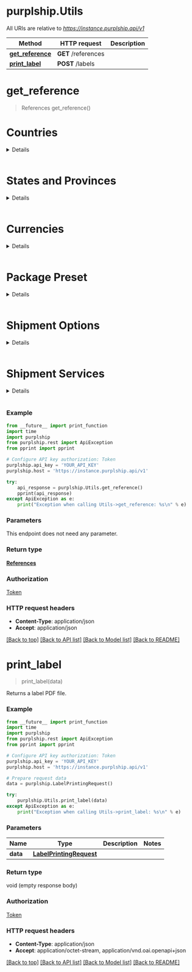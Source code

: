 # purplship.Utils

All URIs are relative to *https://instance.purplship.api/v1*

Method | HTTP request | Description
------------- | ------------- | -------------
[**get_reference**](Utils.md#get_reference) | **GET** /references | 
[**print_label**](Utils.md#print_label) | **POST** /labels | 


# **get_reference**
> References get_reference()

# Countries

<details>

Code | Name
--- | ---
AD | ANDORRA
AE | UNITED ARAB EMIRATES
AF | AFGHANISTAN
AG | ANTIGUA
AI | ANGUILLA
AL | ALBANIA
AM | ARMENIA
AN | NETHERLANDS ANTILLES
AO | ANGOLA
AR | ARGENTINA
AS | AMERICAN SAMOA
AT | AUSTRIA
AU | AUSTRALIA
AW | ARUBA
AZ | AZERBAIJAN
BA | BOSNIA AND HERZEGOVINA
BB | BARBADOS
BD | BANGLADESH
BE | BELGIUM
BF | BURKINA FASO
BG | BULGARIA
BH | BAHRAIN
BI | BURUNDI
BJ | BENIN
BM | BERMUDA
BN | BRUNEI
BO | BOLIVIA
BR | BRAZIL
BS | BAHAMAS
BT | BHUTAN
BW | BOTSWANA
BY | BELARUS
BZ | BELIZE
CA | CANADA
CD | CONGO, THE DEMOCRATIC REPUBLIC OF
CF | CENTRAL AFRICAN REPUBLIC
CG | CONGO
CH | SWITZERLAND
CI | COTE D IVOIRE
CK | COOK ISLANDS
CL | CHILE
CM | CAMEROON
CN | CHINA, PEOPLES REPUBLIC
CO | COLOMBIA
CR | COSTA RICA
CU | CUBA
CV | CAPE VERDE
CY | CYPRUS
CZ | CZECH REPUBLIC, THE
DE | GERMANY
DJ | DJIBOUTI
DK | DENMARK
DM | DOMINICA
DO | DOMINICAN REPUBLIC
DZ | ALGERIA
EC | ECUADOR
EE | ESTONIA
EG | EGYPT
ER | ERITREA
ES | SPAIN
ET | ETHIOPIA
FI | FINLAND
FJ | FIJI
FK | FALKLAND ISLANDS
FM | MICRONESIA, FEDERATED STATES OF
FO | FAROE ISLANDS
FR | FRANCE
GA | GABON
GB | UNITED KINGDOM
GD | GRENADA
GE | GEORGIA
GF | FRENCH GUYANA
GG | GUERNSEY
GH | GHANA
GI | GIBRALTAR
GL | GREENLAND
GM | GAMBIA
GN | GUINEA REPUBLIC
GP | GUADELOUPE
GQ | GUINEA-EQUATORIAL
GR | GREECE
GT | GUATEMALA
GU | GUAM
GW | GUINEA-BISSAU
GY | GUYANA (BRITISH)
HK | HONG KONG
HN | HONDURAS
HR | CROATIA
HT | HAITI
HU | HUNGARY
IC | CANARY ISLANDS, THE
ID | INDONESIA
IE | IRELAND, REPUBLIC OF
IL | ISRAEL
IN | INDIA
IQ | IRAQ
IR | IRAN (ISLAMIC REPUBLIC OF)
IS | ICELAND
IT | ITALY
JE | JERSEY
JM | JAMAICA
JO | JORDAN
JP | JAPAN
KE | KENYA
KG | KYRGYZSTAN
KH | CAMBODIA
KI | KIRIBATI
KM | COMOROS
KN | ST. KITTS
KP | KOREA, THE D.P.R OF (NORTH K.)
KR | KOREA, REPUBLIC OF (SOUTH K.)
KV | KOSOVO
KW | KUWAIT
KY | CAYMAN ISLANDS
KZ | KAZAKHSTAN
LA | LAO PEOPLES DEMOCRATIC REPUBLIC
LB | LEBANON
LC | ST. LUCIA
LI | LIECHTENSTEIN
LK | SRI LANKA
LR | LIBERIA
LS | LESOTHO
LT | LITHUANIA
LU | LUXEMBOURG
LV | LATVIA
LY | LIBYA
MA | MOROCCO
MC | MONACO
MD | MOLDOVA, REPUBLIC OF
ME | MONTENEGRO, REPUBLIC OF
MG | MADAGASCAR
MH | MARSHALL ISLANDS
MK | MACEDONIA, REPUBLIC OF
ML | MALI
MM | MYANMAR
MN | MONGOLIA
MO | MACAU
MP | COMMONWEALTH NO. MARIANA ISLANDS
MQ | MARTINIQUE
MR | MAURITANIA
MS | MONTSERRAT
MT | MALTA
MU | MAURITIUS
MV | MALDIVES
MW | MALAWI
MX | MEXICO
MY | MALAYSIA
MZ | MOZAMBIQUE
NA | NAMIBIA
NC | NEW CALEDONIA
NE | NIGER
NG | NIGERIA
NI | NICARAGUA
NL | NETHERLANDS, THE
NO | NORWAY
NP | NEPAL
NR | NAURU, REPUBLIC OF
NU | NIUE
NZ | NEW ZEALAND
OM | OMAN
PA | PANAMA
PE | PERU
PF | TAHITI
PG | PAPUA NEW GUINEA
PH | PHILIPPINES, THE
PK | PAKISTAN
PL | POLAND
PR | PUERTO RICO
PT | PORTUGAL
PW | PALAU
PY | PARAGUAY
QA | QATAR
RE | REUNION, ISLAND OF
RO | ROMANIA
RS | SERBIA, REPUBLIC OF
RU | RUSSIAN FEDERATION, THE
RW | RWANDA
SA | SAUDI ARABIA
SB | SOLOMON ISLANDS
SC | SEYCHELLES
SD | SUDAN
SE | SWEDEN
SG | SINGAPORE
SH | SAINT HELENA
SI | SLOVENIA
SK | SLOVAKIA
SL | SIERRA LEONE
SM | SAN MARINO
SN | SENEGAL
SO | SOMALIA
SR | SURINAME
SS | SOUTH SUDAN
ST | SAO TOME AND PRINCIPE
SV | EL SALVADOR
SY | SYRIA
SZ | SWAZILAND
TC | TURKS AND CAICOS ISLANDS
TD | CHAD
TG | TOGO
TH | THAILAND
TJ | TAJIKISTAN
TL | TIMOR LESTE
TN | TUNISIA
TO | TONGA
TR | TURKEY
TT | TRINIDAD AND TOBAGO
TV | TUVALU
TW | TAIWAN
TZ | TANZANIA
UA | UKRAINE
UG | UGANDA
US | UNITED STATES OF AMERICA
UY | URUGUAY
UZ | UZBEKISTAN
VA | VATICAN CITY STATE
VC | ST. VINCENT
VE | VENEZUELA
VG | VIRGIN ISLANDS (BRITISH)
VI | VIRGIN ISLANDS (US)
VN | VIETNAM
VU | VANUATU
WS | SAMOA
XB | BONAIRE
XC | CURACAO
XE | ST. EUSTATIUS
XM | ST. MAARTEN
XN | NEVIS
XS | SOMALILAND, REP OF (NORTH SOMALIA)
XY | ST. BARTHELEMY
YE | YEMEN, REPUBLIC OF
YT | MAYOTTE
ZA | SOUTH AFRICA
ZM | ZAMBIA
ZW | ZIMBABWE

</details><br/>


# States and Provinces

<details>


## UNITED ARAB EMIRATES

Code | Name
--- | ---
AB | Abu Dhabi
AJ | Ajman
DU | Dubai
FU | Fujairah
RA | Ras al-Khaimah
SH | Sharjah
UM | Umm al-Qaiwain



## CANADA

Code | Name
--- | ---
AB | Alberta
BC | British Columbia
MB | Manitoba
NB | New Brunswick
NL | Newfoundland
NT | Northwest Territories
NS | Nova Scotia
NU | Nunavut
ON | Ontario
PE | Prince Edward Island
QC | Quebec
SK | Saskatchewan
YT | Yukon



## CHINA, PEOPLES REPUBLIC

Code | Name
--- | ---
anhui | Anhui
hainan | Hainan
jiangxi | Jiangxi
shanghai | Shanghai
beijing | Beijing
hebei | Hebei
jilin | Jilin
shanxi | Shanxi
chongqing | Chongqing
heilongjiang | Heilongjiang
liaoning | Liaoning
sichuan | Sichuan
fujian | Fujian
henan | Henan
nei_mongol | Nei Mongol
tianjin | Tianjin
gansu | Gansu
hubei | Hubei
qinghai | Qinghai
xinjiang | Xinjiang
guangdong | Guangdong
hunan | Hunan
shaanxi | Shaanxi
yunnan | Yunnan
guizhou | Guizhou
jiangsu | Jiangsu
shandong | Shandong
zhejiang | Zhejiang



## INDIA

Code | Name
--- | ---
AN | Andaman & Nicobar (U.T)
AP | Andhra Pradesh
AR | Arunachal Pradesh
AS | Assam
BR | Bihar
CG | Chattisgarh
CH | Chandigarh (U.T.)
DD | Daman & Diu (U.T.)
DL | Delhi (U.T.)
DN | Dadra and Nagar Haveli (U.T.)
GA | Goa
GJ | Gujarat
HP | Himachal Pradesh
HR | Haryana
JH | Jharkhand
JK | Jammu & Kashmir
KA | Karnataka
KL | Kerala
LD | Lakshadweep (U.T)
MH | Maharashtra
ML | Meghalaya
MN | Manipur
MP | Madhya Pradesh
MZ | Mizoram
NL | Nagaland
OR | Orissa
PB | Punjab
PY | Puducherry (U.T.)
RJ | Rajasthan
SK | Sikkim
TN | Tamil Nadu
TR | Tripura
UA | Uttaranchal
UP | Uttar Pradesh
WB | West Bengal



## MEXICO

Code | Name
--- | ---
AG | Aguascalientes
BC | Baja California
BS | Baja California Sur
CM | Campeche
CS | Chiapas
CH | Chihuahua
CO | Coahuila
CL | Colima
DF | Ciudad de México
DG | Durango
GT | Guanajuato
GR | Guerrero
HG | Hidalgo
JA | Jalisco
EM | Estado de México
MI | Michoacán
MO | Morelos
NA | Nayarit
NL | Nuevo León
OA | Oaxaca
PU | Puebla
QE | Querétaro
QR | Quintana Roo
SL | San Luis Potosí
SI | Sinaloa
SO | Sonora
TB | Tabasco
TM | Tamaulipas
TL | Tlaxcala
VE | Veracruz
YU | Yucatán
ZA | Zacatecas



## UNITED STATES OF AMERICA

Code | Name
--- | ---
AL | Alabama
AK | Alaska
AZ | Arizona
AR | Arkansas
CA | California
CO | Colorado
CT | Connecticut
DE | Delaware
DC | District of Columbia
FL | Florida
GA | Georgia
HI | Hawaii
ID | Idaho
IL | Illinois
IN | Indiana
IA | Iowa
KS | Kansas
KY | Kentucky
LA | Louisiana
ME | Maine
MD | Maryland
MA | Massachusetts
MI | Michigan
MN | Minnesota
MS | Mississippi
MO | Missouri
MT | Montana
NE | Nebraska
NV | Nevada
NH | New Hampshire
NJ | New Jersey
NM | New Mexico
NY | New York
NC | North Carolina
ND | North Dakota
OH | Ohio
OK | Oklahoma
OR | Oregon
PA | Pennsylvania
RI | Rhode Island
SC | South Carolina
SD | South Dakota
TN | Tennessee
TX | Texas
UT | Utah
VT | Vermont
VA | Virginia
WA | Washington State
WV | West Virginia
WI | Wisconsin
WY | Wyoming
PR | Puerto Rico



</details><br/>

# Currencies

<details>

Code | Name
--- | ---
EUR | Euro
AED | UAE Dirham
USD | US Dollar
XCD | East Caribbean Dollar
AMD | Dran
ANG | Netherlands Antilles Guilder
AOA | Kwanza
ARS | Argentine Peso
AUD | Australian Dollar
AWG | Aruba Guilder
AZN | Manat
BAM | Convertible Marks
BBD | Barbadian Dollar
BDT | Taka
XOF | CFA Franc West Africa
BGN | Bulgarian Lev
BHD | Bahraini Dinar
BIF | Burundese Franc
BMD | Bermudian Dollar
BND | Brunei Dollar
BOB | Boliviano
BRL | Real
BSD | Bahamian Dollar
BTN | Ngultrum
BWP | Pula
BYN | Belarussian Ruble
BZD | Belize Dollar
CAD | Canadian Dollar
CDF | Franc Congolais
XAF | CFA Franc Central Africa
CHF | Swiss Franc
NZD | New Zealand Dollar
CLP | New Chile Peso
CNY | Yuan (Ren Min Bi)
COP | Colombian Peso
CRC | Costa Rican Colon
CUC | Peso Convertible
CVE | Cape Verde Escudo
CZK | Czech Koruna
DJF | Djibouti Franc
DKK | Danish Krone
DOP | Dominican Republic Peso
DZD | Algerian Dinar
EGP | Egyptian Pound
ERN | Nakfa
ETB | Birr
FJD | Fijian Dollar
GBP | Pound Sterling
GEL | Georgian Lari
GHS | Cedi
GMD | Dalasi
GNF | Guinea Franc
GTQ | Quetzal
GYD | Guyanan Dollar
HKD | Hong Kong Dollar
HNL | Lempira
HRK | Croatian Kuna
HTG | Gourde
HUF | Forint
IDR | Rupiah
ILS | New Israeli Shekel
INR | Indian Rupee
IRR | Iranian Rial
ISK | Icelandic Krona
JMD | Jamaican Dollar
JOD | Jordanian Dinar
JPY | Yen
KES | Kenyan Shilling
KGS | Som
KHR | Khmer Rial
KMF | Comoros Franc
KPW | North Korean Won
KRW | Won
KWD | Kuwaiti Dinar
KYD | Cayman Islands Dollar
KZT | Tenge
LAK | Kip
LKR | Sri Lankan Rupee
LRD | Liberian Dollar
LSL | Loti
LYD | Libyan Dinar
MAD | Moroccan Dirham
MDL | Leu
MGA | Ariary
MKD | Denar
MMK | Kyat
MNT | Tugrik
MOP | Pataca
MRO | Ouguiya
MUR | Mauritius Rupee
MVR | Rufiyaa
MWK | Kwacha
MXN | Mexican Nuevo Peso
MYR | Ringgit
MZN | Mozambique Metical
NAD | Namibian Dollar
XPF | CFP Franc
NGN | Naira
NIO | Cordoba Oro
NOK | Norwegian Krone
NPR | Nepalese Rupee
OMR | Omani Rial
PEN | Nuevo Sol
PGK | Kina
PHP | Phillipines Peso
PKR | Pakistani Rupee
PLN | Zloty
PYG | Guarani
QAR | Qatar Rial
RSD | Serbia, Dinars
RUB | Russian Ruble
RWF | Rwanda Franc
SAR | Saudi Riyal
SBD | Solomon Islands Dollar
SCR | Seychelles Rupee
SDG | Sudanese Pound
SEK | Swedish Krona
SGD | Singapore Dollar
SHP | St. Helena Pound
SLL | Leone
SOS | Somali Shilling
SRD | Suriname Dollar
SSP | South Sudanese pound
STD | Dobra
SYP | Syrian Pound
SZL | Lilangeni
THB | Baht
TJS | Somoni
TND | Tunisian Dinar
TOP | Pa'anga
TRY | New Turkish Lira
TTD | Trinidad and Tobago Dollar
TWD | New Taiwan Dollar
TZS | Tanzanian Shilling
UAH | Hryvna
UYU | Peso Uruguayo
UZS | Sum
VEF | Bolivar Fuerte
VND | Dong
VUV | Vanuatu Vatu
WST | Tala
YER | Yemeni Riyal
ZAR | South African Rand

</details><br/>


# Package Preset

<details>


## Canada Post

Code | Dimensions | Note
--- | --- | ---
canadapost_mailing_box | 15.2 x 10.2 | height x width
canadapost_extra_small_mailing_box | 14.0 x 14.0 x 14.0 | height x length x width
canadapost_small_mailing_box | 22.9 x 6.4 x 28.6 | height x length x width
canadapost_medium_mailing_box | 23.5 x 13.3 x 31.0 | height x length x width
canadapost_large_mailing_box | 30.5 x 9.5 x 38.1 | height x length x width
canadapost_extra_large_mailing_box | 30.5 x 21.6 x 40.0 | height x length x width
canadapost_corrugated_small_box | 32.0 x 32.0 x 42.0 | height x length x width
canadapost_corrugated_medium_box | 38.0 x 32.0 x 46.0 | height x length x width
canadapost_corrugated_large_box | 46.0 x 40.6 x 46.0 | height x length x width
canadapost_xexpresspost_certified_envelope | 15.9 x 1.5 x 0.5 x 26.0 | height x length x weight x width
canadapost_xexpresspost_national_large_envelope | 29.2 x 1.5 x 1.36 x 40.0 | height x length x weight x width



## DHL

Code | Dimensions | Note
--- | --- | ---
dhl_express_envelope | 27.5 x 1.0 x 0.5 x 35.0 | height x length x weight x width
dhl_express_standard_flyer | 30.0 x 2.0 x 40.0 | height x weight x width
dhl_express_large_flyer | 37.5 x 3.0 x 47.5 | height x weight x width
dhl_express_box_2 | 18.2 x 10.0 x 1.0 x 33.7 | height x length x weight x width
dhl_express_box_3 | 32.0 x 5.2 x 2.0 x 33.6 | height x length x weight x width
dhl_express_box_4 | 32.2 x 18.0 x 5.0 x 33.7 | height x length x weight x width
dhl_express_box_5 | 32.2 x 34.5 x 10.0 x 33.7 | height x length x weight x width
dhl_express_box_6 | 35.9 x 36.9 x 15.0 x 41.7 | height x length x weight x width
dhl_express_box_7 | 40.4 x 38.9 x 20.0 x 48.1 | height x length x weight x width
dhl_express_box_8 | 44.4 x 40.9 x 25.0 x 54.2 | height x length x weight x width
dhl_express_tube | 15.0 x 15.0 x 5.0 x 96.0 | height x length x weight x width
dhl_didgeridoo_box | 13.0 x 162.0 x 10.0 x 13.0 | height x length x weight x width
dhl_jumbo_box | 42.7 x 33.0 x 30.0 x 45.0 | height x length x weight x width
dhl_jumbo_box_junior | 34.0 x 24.1 x 20.0 x 39.9 | height x length x weight x width



## FedEx

Code | Dimensions | Note
--- | --- | ---
fedex_envelope_legal_size | 15.5 x 1.0 x 9.5 | height x weight x width
fedex_padded_pak | 14.75 x 2.2 x 11.75 | height x weight x width
fedex_polyethylene_pak | 15.5 x 2.2 x 12.0 | height x weight x width
fedex_clinical_pak | 18.0 x 2.2 x 13.5 | height x weight x width
fedex_small_box | 10.9 x 1.5 x 20.0 x 12.25 | height x length x weight x width
fedex_medium_box | 11.5 x 2.38 x 20.0 x 13.25 | height x length x weight x width
fedex_large_box | 12.38 x 3.0 x 20.0 x 17.88 | height x length x weight x width
fedex_10_kg_box | 12.94 x 10.19 x 10.0 x 15.81 | height x length x weight x width
fedex_25_kg_box | 16.56 x 13.19 x 25.0 x 21.56 | height x length x weight x width
fedex_tube | 6.0 x 6.0 x 20.0 x 38.0 | height x length x weight x width



## Purolator

Code | Dimensions | Note
--- | --- | ---
purolator_express_envelope | 1.0 | weight
purolator_express_pack | 3.0 | weight
purolator_express_box | 7.0 | weight



## UPS

Code | Dimensions | Note
--- | --- | ---
ups_small_express_box | 11.0 x 2.0 x 30.0 x 13.0 | height x length x weight x width
ups_medium_express_box | 11.0 x 3.0 x 30.0 x 16.0 | height x length x weight x width
ups_large_express_box | 13.0 x 3.0 x 30.0 x 18.0 | height x length x weight x width
ups_express_tube | 6.0 x 6.0 x 38.0 | height x length x width
ups_express_pak | 11.75 x 16.0 | height x width
ups_world_document_box | 12.5 x 3.0 x 17.5 | height x length x width



</details><br/>


# Shipment Options

<details>


## Canada Post

Code | Identifier
--- | ---
canadapost_signature | SO
canadapost_coverage | COV
canadapost_collect_on_delivery | COD
canadapost_proof_of_age_required_18 | PA18
canadapost_proof_of_age_required_19 | PA19
canadapost_card_for_pickup | HFP
canadapost_do_not_safe_drop | DNS
canadapost_leave_at_door | LAD
canadapost_deliver_to_post_office | D2PO
canadapost_return_at_senders_expense | RASE
canadapost_return_to_sender | RTS
canadapost_abandon | ABAN



## DHL

Code | Identifier
--- | ---
dhl_logistics_services | 0A
dhl_mailroom_management | 0B
dhl_pallet_administration | 0C
dhl_warehousing | 0D
dhl_express_logistics_centre | 0E
dhl_strategic_parts_centre | 0F
dhl_local_distribution_centre | 0G
dhl_terminal_handling | 0H
dhl_cross_docking | 0I
dhl_inventory_management | 0J
dhl_loading_unloading | 0K
dhl_product_kitting | 0L
dhl_priority_account_desk | 0M
dhl_document_archiving | 0N
dhl_saturday_delivery | AA
dhl_saturday_pickup | AB
dhl_holiday_delivery | AC
dhl_holiday_pickup | AD
dhl_domestic_saturday_delivery | AG
dhl_standard | BA
dhl_globalmail_item | BB
dhl_letter | BC
dhl_packet | BD
dhl_letter_plus | BE
dhl_packet_plus | BF
dhl_elevated_risk | CA
dhl_restricted_destination | CB
dhl_security_validation | CC
dhl_secure_protection | CD
dhl_proof_of_identity | CE
dhl_secure_storage | CF
dhl_diplomatic_material | CG
dhl_smart_sensor | CH
dhl_visa_program | CI
dhl_onboard_courier | CJ
dhl_secure_safebox | CK
dhl_smart_sentry | CL
dhl_split_duties_and_tax | DC
dhl_duties_and_taxes_paid | DD
dhl_receiver_paid | DE
dhl_duties_and_taxes_unpaid | DS
dhl_import_billing | DT
dhl_importer_of_record | DU
dhl_go_green_carbon_neutral | EA
dhl_go_green_carbon_footprint | EB
dhl_go_green_carbon_estimate | EC
dhl_fuel_surcharge_b | FB
dhl_fuel_surcharge_c | FC
dhl_fuel_surcharge_f | FF
dhl_smartphone_box | GA
dhl_laptop_box | GB
dhl_bottle_box | GC
dhl_repacking | GD
dhl_tablet_box | GE
dhl_filler_material | GF
dhl_packaging | GG
dhl_diplomatic_bag | GH
dhl_pallet_box | GI
dhl_lock_box | GJ
dhl_lithium_ion_pi965_section_ii | HB
dhl_dry_ice_un1845 | HC
dhl_lithium_ion_pi965_966_section_ii | HD
dhl_dangerous_goods | HE
dhl_perishable_cargo | HG
dhl_excepted_quantity | HH
dhl_spill_cleaning | HI
dhl_consumer_commodities | HK
dhl_limited_quantities_adr | HL
dhl_lithium_metal_pi969_section_ii | HM
dhl_adr_load_exemption | HN
dhl_lithium_ion_pi967_section_ii | HV
dhl_lithium_metal_pi970_section_ii | HW
dhl_biological_un3373 | HY
dhl_extended_liability | IB
dhl_contract_insurance | IC
dhl_shipment_insurance | II
dhl_delivery_notification | JA
dhl_pickup_notification | JC
dhl_proactive_tracking | JD
dhl_performance_reporting | JE
dhl_prealert_notification | JY
dhl_change_of_billing | KA
dhl_cash_on_delivery | KB
dhl_printed_invoice | KD
dhl_waybill_copy | KE
dhl_import_paperwork | KF
dhl_payment_on_pickup | KY
dhl_shipment_intercept | LA
dhl_shipment_redirect | LC
dhl_storage_at_facility | LE
dhl_cold_storage | LG
dhl_specific_routing | LH
dhl_service_recovery | LV
dhl_alternative_address | LW
dhl_hold_for_collection | LX
dhl_address_correction_a | MA
dhl_address_correction_b | MB
dhl_neutral_delivery | NN
dhl_remote_area_pickup | OB
dhl_remote_area_delivery_c | OC
dhl_out_of_service_area | OE
dhl_remote_area_delivery_o | OO
dhl_shipment_preparation | PA
dhl_shipment_labeling | PB
dhl_shipment_consolidation | PC
dhl_relabeling_data_entry | PD
dhl_preprinted_waybill | PE
dhl_piece_labelling | PS
dhl_data_staging_03 | PT
dhl_data_staging_06 | PU
dhl_data_staging_12 | PV
dhl_data_staging_24 | PW
dhl_standard_pickup | PX
dhl_scheduled_pickup | PY
dhl_dedicated_pickup | QA
dhl_early_pickup | QB
dhl_late_pickup | QD
dhl_residential_pickup | QE
dhl_loading_waiting | QF
dhl_bypass_injection | QH
dhl_direct_injection | QI
dhl_drop_off_at_facility | QY
dhl_delivery_signature | SA
dhl_content_signature | SB
dhl_named_signature | SC
dhl_adult_signature | SD
dhl_contract_signature | SE
dhl_alternative_signature | SW
dhl_no_signature_required | SX
dhl_dedicated_delivery | TA
dhl_early_delivery | TB
dhl_time_window_delivery | TC
dhl_evening_delivery | TD
dhl_delivery_on_appointment | TE
dhl_return_undeliverable | TG
dhl_swap_delivery | TH
dhl_unloading_waiting | TJ
dhl_residential_delivery | TK
dhl_repeat_delivery | TN
dhl_alternative_date | TT
dhl_no_partial_delivery | TU
dhl_service_point_24_7 | TV
dhl_pre_9_00 | TW
dhl_pre_10_30 | TX
dhl_pre_12_00 | TY
dhl_thermo_packaging | UA
dhl_ambient_vialsafe | UB
dhl_ambient_non_insulated | UC
dhl_ambient_insulated | UD
dhl_ambient_extreme | UE
dhl_chilled_box_s | UF
dhl_chilled_box_m | UG
dhl_chilled_box_l | UH
dhl_frozen_no_ice_s | UI
dhl_frozen_no_ice_m | UJ
dhl_frozen_no_ice_l | UK
dhl_frozen_ice_sticks_s | UL
dhl_frozen_ice_sticks_m | UM
dhl_frozen_ice_sticks_l | UN
dhl_frozen_ice_plates_s | UO
dhl_frozen_ice_plates_m | UP
dhl_frozen_ice_plates_l | UQ
dhl_combination_no_ice | UR
dhl_combination_dry_ice | US
dhl_frozen_ice_sticks_e | UT
dhl_frozen_ice_plates_e | UV
dhl_customer_tcp_1 | UW
dhl_thermo_accessories | VA
dhl_absorbent_sleeve | VB
dhl_cooland_wrap | VC
dhl_dry_ice_supplies | VD
dhl_pressure_bag_s | VE
dhl_pressure_bag_m | VF
dhl_pressure_bag_l | VG
dhl_informal_clearance | WA
dhl_formal_clearance | WB
dhl_payment_deferment | WC
dhl_clearance_authorization | WD
dhl_multiline_entry | WE
dhl_post_clearance_modification | WF
dhl_handover_to_broker | WG
dhl_physical_intervention | WH
dhl_bio_phyto_veterinary_controls | WI
dhl_obtaining_permits_and_licences | WJ
dhl_bonded_storage | WK
dhl_bonded_transit_documents | WL
dhl_temporary_import_export | WM
dhl_under_bond_guarantee | WN
dhl_export_declaration | WO
dhl_exporter_validation | WP
dhl_certificate_of_origin | WQ
dhl_document_translation | WR
dhl_personal_effects | WS
dhl_paperless_trade | WY
dhl_import_export_taxes | XB
dhl_unrecoverable_origin_tax | XC
dhl_quarantine_inspection | XD
dhl_merchandise_process | XE
dhl_domestic_postal_tax | XF
dhl_tier_two_tax | XG
dhl_tier_three_tax | XH
dhl_import_penalty | XI
dhl_cargo_zone_process | XJ
dhl_import_export_duties | XX
dhl_premium_09_00 | Y1
dhl_premium_10_30 | Y2
dhl_premium_12_00 | Y3
dhl_over_sized_piece_b | YB
dhl_over_handled_piece_c | YC
dhl_multipiece_shipment | YE
dhl_over_weight_piece_f | YF
dhl_over_sized_piece_g | YG
dhl_over_handled_piece_h | YH
dhl_premium_9_00_i | YI
dhl_premium_10_30_j | YJ
dhl_premium_12_00_k | YK
dhl_paket_shipment | YV
dhl_breakbulk_mother | YW
dhl_breakbulk_baby | YX
dhl_over_weight_piece_y | YY
dhl_customer_claim | ZA
dhl_damage_compensation | ZB
dhl_loss_compensation | ZC
dhl_customer_rebate | ZD
dhl_e_com_discount | ZE



## FedEx

Code | Identifier
--- | ---
blind_shipment | BLIND_SHIPMENT
broker_select_option | BROKER_SELECT_OPTION
call_before_delivery | CALL_BEFORE_DELIVERY
cod | COD
cod_remittance | COD_REMITTANCE
custom_delivery_window | CUSTOM_DELIVERY_WINDOW
cut_flowers | CUT_FLOWERS
dangerous_goods | DANGEROUS_GOODS
delivery_on_invoice_acceptance | DELIVERY_ON_INVOICE_ACCEPTANCE
detention | DETENTION
do_not_break_down_pallets | DO_NOT_BREAK_DOWN_PALLETS
do_not_stack_pallets | DO_NOT_STACK_PALLETS
dry_ice | DRY_ICE
east_coast_special | EAST_COAST_SPECIAL
electronic_trade_documents | ELECTRONIC_TRADE_DOCUMENTS
event_notification | EVENT_NOTIFICATION
exclude_from_consolidation | EXCLUDE_FROM_CONSOLIDATION
exclusive_use | EXCLUSIVE_USE
exhibition_delivery | EXHIBITION_DELIVERY
exhibition_pickup | EXHIBITION_PICKUP
expedited_alternate_delivery_route | EXPEDITED_ALTERNATE_DELIVERY_ROUTE
expedited_one_day_earlier | EXPEDITED_ONE_DAY_EARLIER
expedited_service_monitoring_and_delivery | EXPEDITED_SERVICE_MONITORING_AND_DELIVERY
expedited_standard_day_early_delivery | EXPEDITED_STANDARD_DAY_EARLY_DELIVERY
extra_labor | EXTRA_LABOR
extreme_length | EXTREME_LENGTH
fedex_one_rate | FEDEX_ONE_RATE
flatbed_trailer | FLATBED_TRAILER
food | FOOD
freight_guarantee | FREIGHT_GUARANTEE
freight_to_collect | FREIGHT_TO_COLLECT
future_day_shipment | FUTURE_DAY_SHIPMENT
hold_at_location | HOLD_AT_LOCATION
holiday_delivery | HOLIDAY_DELIVERY
holiday_guarantee | HOLIDAY_GUARANTEE
home_delivery_premium | HOME_DELIVERY_PREMIUM
inside_delivery | INSIDE_DELIVERY
inside_pickup | INSIDE_PICKUP
international_controlled_export_service | INTERNATIONAL_CONTROLLED_EXPORT_SERVICE
international_mail_service | INTERNATIONAL_MAIL_SERVICE
international_traffic_in_arms_regulations | INTERNATIONAL_TRAFFIC_IN_ARMS_REGULATIONS
liftgate_delivery | LIFTGATE_DELIVERY
liftgate_pickup | LIFTGATE_PICKUP
limited_access_delivery | LIMITED_ACCESS_DELIVERY
limited_access_pickup | LIMITED_ACCESS_PICKUP
marking_or_tagging | MARKING_OR_TAGGING
non_business_time | NON_BUSINESS_TIME
pallet_shrinkwrap | PALLET_SHRINKWRAP
pallet_weight_allowance | PALLET_WEIGHT_ALLOWANCE
pallets_provided | PALLETS_PROVIDED
pending_complete | PENDING_COMPLETE
pending_shipment | PENDING_SHIPMENT
permit | PERMIT
pharmacy_delivery | PHARMACY_DELIVERY
poison | POISON
port_delivery | PORT_DELIVERY
port_pickup | PORT_PICKUP
pre_delivery_notification | PRE_DELIVERY_NOTIFICATION
pre_eig_processing | PRE_EIG_PROCESSING
pre_multiplier_processing | PRE_MULTIPLIER_PROCESSING
protection_from_freezing | PROTECTION_FROM_FREEZING
regional_mall_delivery | REGIONAL_MALL_DELIVERY
regional_mall_pickup | REGIONAL_MALL_PICKUP
return_shipment | RETURN_SHIPMENT
returns_clearance | RETURNS_CLEARANCE
returns_clearance_special_routing_required | RETURNS_CLEARANCE_SPECIAL_ROUTING_REQUIRED
saturday_delivery | SATURDAY_DELIVERY
saturday_pickup | SATURDAY_PICKUP
shipment_assembly | SHIPMENT_ASSEMBLY
sort_and_segregate | SORT_AND_SEGREGATE
special_delivery | SPECIAL_DELIVERY
special_equipment | SPECIAL_EQUIPMENT
storage | STORAGE
sunday_delivery | SUNDAY_DELIVERY
third_party_consignee | THIRD_PARTY_CONSIGNEE
top_load | TOP_LOAD
usps_delivery | USPS_DELIVERY
usps_pickup | USPS_PICKUP
weighing | WEIGHING



## Purolator

Code | Identifier
--- | ---
dangerous_goods | Dangerous Goods
chain_of_signature | Chain of Signature
express_cheque | ExpressCheque
hold_for_pickup | Hold For Pickup
return_services | Return Services
saturday_service | Saturday Service
origin_signature_not_required | Origin Signature Not Required (OSNR)
adult_signature_required | Adult Signature Required (ASR)
special_handling | Special Handling



## UPS

Code | Identifier
--- | ---
saturday_delivery_indicator | SaturdayDeliveryIndicator
access_point_cod | AccessPointCOD
deliver_to_addressee_only_indicator | DeliverToAddresseeOnlyIndicator
direct_delivery_only_indicator | DirectDeliveryOnlyIndicator
cod | COD
delivery_confirmation | DeliveryConfirmation
return_of_document_indicator | ReturnOfDocumentIndicator
up_scarbonneutral_indicator | UPScarbonneutralIndicator
certificate_of_origin_indicator | CertificateOfOriginIndicator
pickup_options | PickupOptions
delivery_options | DeliveryOptions
restricted_articles | RestrictedArticles
shipper_export_declaration_indicator | ShipperExportDeclarationIndicator
commercial_invoice_removal_indicator | CommercialInvoiceRemovalIndicator
import_control | ImportControl
return_service | ReturnService
sdl_shipment_indicator | SDLShipmentIndicator
epra_indicator | EPRAIndicator



</details><br/>


# Shipment Services

<details>


## Canada Post

Code | Identifier
--- | ---
canadapost_regular_parcel | DOM.RP
canadapost_expedited_parcel | DOM.EP
canadapost_xpresspost | DOM.XP
canadapost_priority | DOM.PC
canadapost_library_books | DOM.LIB
canadapost_expedited_parcel_usa | USA.EP
canadapost_priority_worldwide_envelope_usa | USA.PW.ENV
canadapost_priority_worldwide_pak_usa | USA.PW.PAK
canadapost_priority_worldwide_parcel_usa | USA.PW.PARCEL
canadapost_small_packet_usa_air | USA.SP.AIR
canadapost_tracked_packet_usa | USA.TP
canadapost_tracked_packet_usa_lvm | USA.TP.LVM
canadapost_xpresspost_usa | USA.XP
canadapost_xpresspost_international | INT.XP
canadapost_international_parcel_air | INT.IP.AIR
canadapost_international_parcel_surface | INT.IP.SURF
canadapost_priority_worldwide_envelope_intl | INT.PW.ENV
canadapost_priority_worldwide_pak_intl | INT.PW.PAK
canadapost_priority_worldwide_parcel_intl | INT.PW.PARCEL
canadapost_small_packet_international_air | INT.SP.AIR
canadapost_small_packet_international_surface | INT.SP.SURF
canadapost_tracked_packet_international | INT.TP



## DHL

Code | Identifier
--- | ---
dhl_logistics_services | LOGISTICS SERVICES
dhl_domestic_express_12_00_doc | DOMESTIC EXPRESS 12:00 DOC
dhl_b2_c_doc | B2C DOC
dhl_b2_c_nondoc | B2C NONDOC
dhl_jetline | JETLINE
dhl_sprintline | SPRINTLINE
dhl_express_easy_doc | EXPRESS EASY DOC
dhl_express_easy_nondoc | EXPRESS EASY NONDOC
dhl_europack_doc | EUROPACK DOC
dhl_auto_reversals | AUTO REVERSALS
dhl_breakbulk_express_doc | BREAKBULK EXPRESS DOC
dhl_medical_express_doc | MEDICAL EXPRESS DOC
dhl_express_worldwide_doc | EXPRESS WORLDWIDE DOC
dhl_express_9_00_nondoc | EXPRESS 9:00 NONDOC
dhl_freight_worldwide_nondoc | FREIGHT WORLDWIDE NONDOC
dhl_domestic_economy_select_doc | DOMESTIC ECONOMY SELECT DOC
dhl_economy_select_nondoc | ECONOMY SELECT NONDOC
dhl_domestic_express_9_00_doc | DOMESTIC EXPRESS 9:00 DOC
dhl_jumbo_box_nondoc | JUMBO BOX NONDOC
dhl_express_9_00_doc | EXPRESS 9:00 DOC
dhl_express_10_30_doc | EXPRESS 10:30 DOC
dhl_express_10_30_nondoc | EXPRESS 10:30 NONDOC
dhl_domestic_express_doc | DOMESTIC EXPRESS DOC
dhl_domestic_express_10_30_doc | DOMESTIC EXPRESS 10:30 DOC
dhl_express_worldwide_nondoc | EXPRESS WORLDWIDE NONDOC
dhl_medical_express_nondoc | MEDICAL EXPRESS NONDOC
dhl_globalmail_business_doc | GLOBALMAIL BUSINESS DOC
dhl_same_day_doc | SAME DAY DOC
dhl_express_12_00_doc | EXPRESS 12:00 DOC
dhl_europack_nondoc | EUROPACK NONDOC
dhl_economy_select_doc | ECONOMY SELECT DOC
dhl_express_envelope_doc | EXPRESS ENVELOPE DOC
dhl_express_12_00_nondoc | EXPRESS 12:00 NONDOC
dhl_destination_charges | Destination Charges



## FedEx

Code | Identifier
--- | ---
europe_first_international_priority | EUROPE_FIRST_INTERNATIONAL_PRIORITY
fedex_1_day_freight | FEDEX_1_DAY_FREIGHT
fedex_2_day | FEDEX_2_DAY
fedex_2_day_am | FEDEX_2_DAY_AM
fedex_2_day_freight | FEDEX_2_DAY_FREIGHT
fedex_3_day_freight | FEDEX_3_DAY_FREIGHT
fedex_cargo_airport_to_airport | FEDEX_CARGO_AIRPORT_TO_AIRPORT
fedex_cargo_freight_forwarding | FEDEX_CARGO_FREIGHT_FORWARDING
fedex_cargo_international_express_freight | FEDEX_CARGO_INTERNATIONAL_EXPRESS_FREIGHT
fedex_cargo_international_premium | FEDEX_CARGO_INTERNATIONAL_PREMIUM
fedex_cargo_mail | FEDEX_CARGO_MAIL
fedex_cargo_registered_mail | FEDEX_CARGO_REGISTERED_MAIL
fedex_cargo_surface_mail | FEDEX_CARGO_SURFACE_MAIL
fedex_custom_critical_air_expedite | FEDEX_CUSTOM_CRITICAL_AIR_EXPEDITE
fedex_custom_critical_air_expedite_exclusive_use | FEDEX_CUSTOM_CRITICAL_AIR_EXPEDITE_EXCLUSIVE_USE
fedex_custom_critical_air_expedite_network | FEDEX_CUSTOM_CRITICAL_AIR_EXPEDITE_NETWORK
fedex_custom_critical_charter_air | FEDEX_CUSTOM_CRITICAL_CHARTER_AIR
fedex_custom_critical_point_to_point | FEDEX_CUSTOM_CRITICAL_POINT_TO_POINT
fedex_custom_critical_surface_expedite | FEDEX_CUSTOM_CRITICAL_SURFACE_EXPEDITE
fedex_custom_critical_surface_expedite_exclusive_use | FEDEX_CUSTOM_CRITICAL_SURFACE_EXPEDITE_EXCLUSIVE_USE
fedex_custom_critical_temp_assure_air | FEDEX_CUSTOM_CRITICAL_TEMP_ASSURE_AIR
fedex_custom_critical_temp_assure_validated_air | FEDEX_CUSTOM_CRITICAL_TEMP_ASSURE_VALIDATED_AIR
fedex_custom_critical_white_glove_services | FEDEX_CUSTOM_CRITICAL_WHITE_GLOVE_SERVICES
fedex_distance_deferred | FEDEX_DISTANCE_DEFERRED
fedex_express_saver | FEDEX_EXPRESS_SAVER
fedex_first_freight | FEDEX_FIRST_FREIGHT
fedex_freight_economy | FEDEX_FREIGHT_ECONOMY
fedex_freight_priority | FEDEX_FREIGHT_PRIORITY
fedex_ground | FEDEX_GROUND
fedex_international_priority_plus | FEDEX_INTERNATIONAL_PRIORITY_PLUS
fedex_next_day_afternoon | FEDEX_NEXT_DAY_AFTERNOON
fedex_next_day_early_morning | FEDEX_NEXT_DAY_EARLY_MORNING
fedex_next_day_end_of_day | FEDEX_NEXT_DAY_END_OF_DAY
fedex_next_day_freight | FEDEX_NEXT_DAY_FREIGHT
fedex_next_day_mid_morning | FEDEX_NEXT_DAY_MID_MORNING
first_overnight | FIRST_OVERNIGHT
ground_home_delivery | GROUND_HOME_DELIVERY
international_distribution_freight | INTERNATIONAL_DISTRIBUTION_FREIGHT
international_economy | INTERNATIONAL_ECONOMY
international_economy_distribution | INTERNATIONAL_ECONOMY_DISTRIBUTION
international_economy_freight | INTERNATIONAL_ECONOMY_FREIGHT
international_first | INTERNATIONAL_FIRST
international_ground | INTERNATIONAL_GROUND
international_priority | INTERNATIONAL_PRIORITY
international_priority_distribution | INTERNATIONAL_PRIORITY_DISTRIBUTION
international_priority_express | INTERNATIONAL_PRIORITY_EXPRESS
international_priority_freight | INTERNATIONAL_PRIORITY_FREIGHT
priority_overnight | PRIORITY_OVERNIGHT
same_day | SAME_DAY
same_day_city | SAME_DAY_CITY
same_day_metro_afternoon | SAME_DAY_METRO_AFTERNOON
same_day_metro_morning | SAME_DAY_METRO_MORNING
same_day_metro_rush | SAME_DAY_METRO_RUSH
smart_post | SMART_POST
standard_overnight | STANDARD_OVERNIGHT
transborder_distribution_consolidation | TRANSBORDER_DISTRIBUTION_CONSOLIDATION



## Purolator

Code | Identifier
--- | ---
purolator_express_9_am | PurolatorExpress9AM
purolator_express_us | PurolatorExpressU.S.
purolator_express_10_30_am | PurolatorExpress10:30AM
purolator_express_us_9_am | PurolatorExpressU.S.9AM
purolator_express_12_pm | PurolatorExpress12PM
purolator_express_us_10_30_am | PurolatorExpressU.S.10:30AM
purolator_express | PurolatorExpress
purolator_express_us_12_00 | PurolatorExpressU.S.12:00
purolator_express_evening | PurolatorExpressEvening
purolator_express_envelope_us | PurolatorExpressEnvelopeU.S.
purolator_express_envelope_9_am | PurolatorExpressEnvelope9AM
purolator_express_us_envelope_9_am | PurolatorExpressU.S.Envelope9AM
purolator_express_envelope_10_30_am | PurolatorExpressEnvelope10:30AM
purolator_express_us_envelope_10_30_am | PurolatorExpressU.S.Envelope10:30AM
purolator_express_envelope_12_pm | PurolatorExpressEnvelope12PM
purolator_express_us_envelope_12_00 | PurolatorExpressU.S.Envelope12:00
purolator_express_envelope | PurolatorExpressEnvelope
purolator_express_pack_us | PurolatorExpressPackU.S.
purolator_express_envelope_evening | PurolatorExpressEnvelopeEvening
purolator_express_us_pack_9_am | PurolatorExpressU.S.Pack9AM
purolator_express_pack_9_am | PurolatorExpressPack9AM
purolator_express_us_pack_10_30_am | PurolatorExpressU.S.Pack10:30AM
purolator_express_pack10_30_am | PurolatorExpressPack10:30AM
purolator_express_us_pack_12_00 | PurolatorExpressU.S.Pack12:00
purolator_express_pack_12_pm | PurolatorExpressPack12PM
purolator_express_box_us | PurolatorExpressBoxU.S.
purolator_express_pack | PurolatorExpressPack
purolator_express_us_box_9_am | PurolatorExpressU.S.Box9AM
purolator_express_pack_evening | PurolatorExpressPackEvening
purolator_express_us_box_10_30_am | PurolatorExpressU.S.Box10:30AM
purolator_express_box_9_am | PurolatorExpressBox9AM
purolator_express_us_box_12_00 | PurolatorExpressU.S.Box12:00
purolator_express_box_10_30_am | PurolatorExpressBox10:30AM
purolator_ground_us | PurolatorGroundU.S.
purolator_express_box_12_pm | PurolatorExpressBox12PM
purolator_express_international | PurolatorExpressInternational
purolator_express_box | PurolatorExpressBox
purolator_express_international_9_am | PurolatorExpressInternational9AM
purolator_express_box_evening | PurolatorExpressBoxEvening
purolator_express_international_10_30_am | PurolatorExpressInternational10:30AM
purolator_ground | PurolatorGround
purolator_express_international_12_00 | PurolatorExpressInternational12:00
purolator_ground9_am | PurolatorGround9AM
purolator_express_envelope_international | PurolatorExpressEnvelopeInternational
purolator_ground10_30_am | PurolatorGround10:30AM
purolator_express_international_envelope_9_am | PurolatorExpressInternationalEnvelope9AM
purolator_ground_evening | PurolatorGroundEvening
purolator_express_international_envelope_10_30_am | PurolatorExpressInternationalEnvelope10:30AM
purolator_quick_ship | PurolatorQuickShip
purolator_express_international_envelope_12_00 | PurolatorExpressInternationalEnvelope12:00
purolator_quick_ship_envelope | PurolatorQuickShipEnvelope
purolator_express_pack_international | PurolatorExpressPackInternational
purolator_quick_ship_pack | PurolatorQuickShipPack
purolator_express_international_pack_9_am | PurolatorExpressInternationalPack9AM
purolator_quick_ship_box | PurolatorQuickShipBox
purolator_express_international_pack_10_30_am | PurolatorExpressInternationalPack10:30AM
purolator_express_international_pack_12_00 | PurolatorExpressInternationalPack12:00
purolator_express_box_international | PurolatorExpressBoxInternational
purolator_express_international_box_9_am | PurolatorExpressInternationalBox9AM
purolator_express_international_box_10_30_am | PurolatorExpressInternationalBox10:30AM
purolator_express_international_box_12_00 | PurolatorExpressInternationalBox12:00



## UPS

Code | Identifier
--- | ---
ups_standard | 11
ups_worldwide_expedited | 08
ups_worldwide_express | 07
ups_worldwide_express_plus | 54
ups_worldwide_saver | 65
ups_2nd_day_air | 02
ups_2nd_day_air_am | 59
ups_3_day_select | 12
ups_expedited_mail_innovations | M4
ups_first_class_mail | M2
ups_ground | 03
ups_next_day_air | 01
ups_next_day_air_early | 14
ups_next_day_air_saver | 13
ups_priority_mail | M3
ups_access_point_economy | 70
ups_today_dedicated_courier | 83
ups_today_express | 85
ups_today_express_saver | 86
ups_today_standard | 82
ups_worldwide_express_freight | 96
ups_priority_mail_innovations | M5
ups_economy_mail_innovations | M6



</details><br/>


### Example
```python
from __future__ import print_function
import time
import purplship
from purplship.rest import ApiException
from pprint import pprint

# Configure API key authorization: Token
purplship.api_key = 'YOUR_API_KEY'
purplship.host = 'https://instance.purplship.api/v1'

try:
    api_response = purplship.Utils.get_reference()
    pprint(api_response)
except ApiException as e:
    print("Exception when calling Utils->get_reference: %s\n" % e)
```

### Parameters
This endpoint does not need any parameter.

### Return type

[**References**](References.md)

### Authorization

[Token](../README.md#Token)

### HTTP request headers

 - **Content-Type**: application/json
 - **Accept**: application/json

[[Back to top]](#) [[Back to API list]](../README.md#documentation-for-api-endpoints) [[Back to Model list]](../README.md#documentation-for-models) [[Back to README]](../README.md)


# **print_label**
> print_label(data)



Returns a label PDF file.

### Example
```python
from __future__ import print_function
import time
import purplship
from purplship.rest import ApiException
from pprint import pprint

# Configure API key authorization: Token
purplship.api_key = 'YOUR_API_KEY'
purplship.host = 'https://instance.purplship.api/v1'

# Prepare request data
data = purplship.LabelPrintingRequest()

try:
    purplship.Utils.print_label(data)
except ApiException as e:
    print("Exception when calling Utils->print_label: %s\n" % e)
```

### Parameters

Name | Type | Description  | Notes
------------- | ------------- | ------------- | -------------
 **data** | [**LabelPrintingRequest**](LabelPrintingRequest.md)|  | 

### Return type

void (empty response body)

### Authorization

[Token](../README.md#Token)

### HTTP request headers

 - **Content-Type**: application/json
 - **Accept**: application/octet-stream, application/vnd.oai.openapi+json

[[Back to top]](#) [[Back to API list]](../README.md#documentation-for-api-endpoints) [[Back to Model list]](../README.md#documentation-for-models) [[Back to README]](../README.md)

